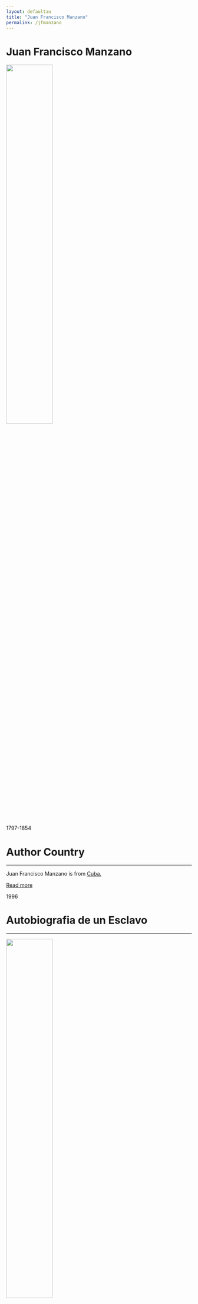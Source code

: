 ```yaml
---
layout: defaultau
title: "Juan Francisco Manzano"
permalink: /jfmanzano
---
```

<!-- partial:index.partial.html -->
<div class="content">
    <h1>Juan Francisco Manzano</h1>
    <div class="quote">
        <div><img src="https://i0.wp.com/irelandindefenceofhumanity.com/wp-content/uploads/2021/05/manzano-image.jpg?resize=269%2C376&ssl=1.jpg" height="50%" width = "50%" class="logo"></div>
    </div>
    <div class="timeline">
        <div style="padding-bottom:100px;"></div>
        <div class="block">
            <div class="date right"><p class="right"> 1797-1854 </p></div>
            <div class="dot"></div>
            <div class="left first">
            <div class="author_country">
                <h1>Author Country</h1><hr>
            <div class="aclocation"><p>Juan Francisco Manzano is from <a href="http://localhost:4000/14">Cuba.</a></p></div>
                <div class="acreadmore"><a href="https://en.wikipedia.org/wiki/Juan_Francisco_Manzano" target="_blank">Read more</a></div>
            </div>
            </div>
        </div>
        <div class="block">
            <div class="date left"><p class="left">1996</p></div>
            <div class="dot"></div>
            <div class="right">
                <h1>Autobiografia de un Esclavo</h1><hr>
                <p><img src="https://images-na.ssl-images-amazon.com/images/I/81Ei5kysxtL.jpg" height="50%" width = "50%"></p>
                <p>
                Language: Spanish<br/>
                Publisher: Wayne State University Press<br/>
                Pub_location: Detroit, MI, United States<br/>
                Genre: Biography<br/>
                Length: 117</p>
            </div>
        </div>
        <div class="block">
            <div class="date right"><p class="right">2000</p></div>
            <div class="dot"></div>
            <div class="left hide">
                <h1>Juan Francisco Manzano, Esclavo Poeta En La Isla De Cuba</h1><hr>
                <p><img src="https://pictures.abebooks.com/isbn/9788483290354-us.jpg" height="50%" width = "50%"></p>
                <p>Language: Spanish<br/>
                Publisher: Ediciones Episteme<br/>
                Pub_location: Valencia ,Spain<br/>
                Genre: Biography<br/>
                Length: 389</p>
            </div>
        </div>
        <div class="block">
            <div class="date left"><p class="left">2004</p></div>
            <div class="dot"></div>
            <div class="right hide">
                <h1>Un esclave-poète à Cuba au temps du péril noir</h1><hr>
                <p><img src="https://m.media-amazon.com/images/I/51WHN4E403L._SX295_BO1,204,203,200_.jpg" height="50%" width = "50%"></p>
                <p>Language: French<br/>
                Publisher: Centre d'études et de recherches caraïbéennes, université des Antilles et de la Guyane, cop.<br/>
                Pub_location: Paris, France<br/>
                Genre: Biography<br/>
                Length: 155</p>
            </div>
        </div>    
        <div class="block">
            <div class="date left"><p class="left">2006</p></div>
            <div class="dot"></div>
            <div class="right hide">
                <h1>Poemas</h1><hr>
                <p><img src="https://m.media-amazon.com/images/I/61Q3I0BdtiL.jpg" height="50%" width = "50%"></p>
                <p>Language: Spanish<br/>
                Publisher: Editorial Linkgua<br/>
                Pub_location: Madrid, Spain<br/>
                Genre: Poetry Collection<br/>
                Length: 120</p>
            </div>
        </div>
        <div class="block">
            <div class="date right"><p class="right">2007</p></div>
            <div class="dot"></div>
            <div class="left hide">
                <h1>Autobiografía del Esclavo Poeta y Otros Escritos</h1><hr>
                <p><img src="https://m.media-amazon.com/images/I/512U1qhzAzL._SX342_BO1,204,203,200_.jpg" height="50%" width = "50%"></p>
                <p>Language: Spanish<br/>
                Publisher: Iberoamericana Vervuert<br/>
                Pub_location: Madrid, Spain<br/>
                Genre: Biography<br/>
                Length: 325</p>
            </div>
        </div>
        <div class="block">
            <div class="date right"><p class="right">2010</p></div>
            <div class="dot"></div>
            <div class="left hide">
                <h1>Zafira</h1><hr>
                <p><img src="https://coverart.oclc.org/ImageWebSvc/oclc/+-+284385744_140.jpg?allowDefault=false&client=WorldcatOrgUI" height="50%" width = "50%"></p>
                <p>Language: Spanish<br/>
                Publisher: Red Ediciones<br/>
                Pub_location: Barcelona, Spain<br/>
                Genre: Fiction (Novel)<br/>
                Length: 114</p>
            </div>
        </div>
        </div>
        <div class="block">
            <div class="date left"><p class="left">2014</p></div>
            <div class="dot"></div>
            <div class="right hide">
                <h1>The Life and Poems of a Cuban Slave: Juan Francisco Manzano 1797–1854</h1><hr>
                <p><img src="http://coverart.oclc.org/ImageWebSvc/isbn/+-+7386392866324_140.jpg?client=WorldCatIdentities" height="50%" width = "50%"></p>
                <p>Language: English<br/>
                Publisher: Palgrave Macmillan<br/>
                Pub_location: London, England<br/>
                Genre: Poetry Collection<br/>
                Length: 237</p>
            </div>
        </div>
       <div class="block">
            <div class="date right"><p class="right">2017</p></div>
            <div class="dot"></div>
            <div class="left hide">
                <h1>Poems by a Slave in the Island of Cuba, Recently Liberated</h1><hr>
                <p><img src="https://images-na.ssl-images-amazon.com/images/I/71hIFXf7LHL.jpg](https://docsouth.unc.edu/neh/manzano/manzatp.jpg" height="50%" width = "50%"></p>
                <p>Language: English<br/>
                Publisher: Forgotten Books<br/>
                Pub_location: London, United Kingdom<br/>
                Genre: Poetry Collections<br/>
                Length: 206</p>
            </div>
        </div>
        <div id="footer">
        <p id="copyright">Made by&nbsp;<strong><a href="https://www.linkedin.com/in/nicolae-stefan-tudoran-b02291127/" target="_blank">StefanTudoran</a></strong></p>
    </div>
</div>
